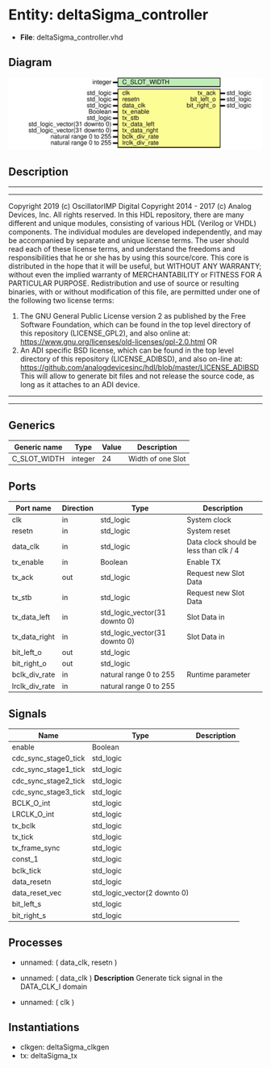 # Entity: deltaSigma_controller

- **File**: deltaSigma_controller.vhd
## Diagram

![Diagram](deltaSigma_controller.svg "Diagram")
## Description

***************************************************************************
***************************************************************************
Copyright 2019 (c) OscillatorIMP Digital
Copyright 2014 - 2017 (c) Analog Devices, Inc. All rights reserved.
In this HDL repository, there are many different and unique modules, consisting
of various HDL (Verilog or VHDL) components. The individual modules are
developed independently, and may be accompanied by separate and unique license
terms.
The user should read each of these license terms, and understand the
freedoms and responsibilities that he or she has by using this source/core.
This core is distributed in the hope that it will be useful, but WITHOUT ANY
WARRANTY; without even the implied warranty of MERCHANTABILITY or FITNESS FOR
A PARTICULAR PURPOSE.
Redistribution and use of source or resulting binaries, with or without modification
of this file, are permitted under one of the following two license terms:
  1. The GNU General Public License version 2 as published by the
     Free Software Foundation, which can be found in the top level directory
     of this repository (LICENSE_GPL2), and also online at:
     <https://www.gnu.org/licenses/old-licenses/gpl-2.0.html>
OR
  2. An ADI specific BSD license, which can be found in the top level directory
     of this repository (LICENSE_ADIBSD), and also on-line at:
     https://github.com/analogdevicesinc/hdl/blob/master/LICENSE_ADIBSD
     This will allow to generate bit files and not release the source code,
     as long as it attaches to an ADI device.
***************************************************************************
***************************************************************************
## Generics

| Generic name | Type    | Value | Description       |
| ------------ | ------- | ----- | ----------------- |
| C_SLOT_WIDTH | integer | 24    | Width of one Slot |
## Ports

| Port name      | Direction | Type                          | Description                            |
| -------------- | --------- | ----------------------------- | -------------------------------------- |
| clk            | in        | std_logic                     | System clock                           |
| resetn         | in        | std_logic                     | System reset                           |
| data_clk       | in        | std_logic                     | Data clock should be less than clk / 4 |
| tx_enable      | in        | Boolean                       | Enable TX                              |
| tx_ack         | out       | std_logic                     | Request new Slot Data                  |
| tx_stb         | in        | std_logic                     | Request new Slot Data                  |
| tx_data_left   | in        | std_logic_vector(31 downto 0) | Slot Data in                           |
| tx_data_right  | in        | std_logic_vector(31 downto 0) | Slot Data in                           |
| bit_left_o     | out       | std_logic                     |                                        |
| bit_right_o    | out       | std_logic                     |                                        |
| bclk_div_rate  | in        | natural range 0 to 255        | Runtime parameter                      |
| lrclk_div_rate | in        | natural range 0 to 255        |                                        |
## Signals

| Name                 | Type                         | Description |
| -------------------- | ---------------------------- | ----------- |
| enable               | Boolean                      |             |
| cdc_sync_stage0_tick | std_logic                    |             |
| cdc_sync_stage1_tick | std_logic                    |             |
| cdc_sync_stage2_tick | std_logic                    |             |
| cdc_sync_stage3_tick | std_logic                    |             |
| BCLK_O_int           | std_logic                    |             |
| LRCLK_O_int          | std_logic                    |             |
| tx_bclk              | std_logic                    |             |
| tx_tick              | std_logic                    |             |
| tx_frame_sync        | std_logic                    |             |
| const_1              | std_logic                    |             |
| bclk_tick            | std_logic                    |             |
| data_resetn          | std_logic                    |             |
| data_reset_vec       | std_logic_vector(2 downto 0) |             |
| bit_left_s           | std_logic                    |             |
| bit_right_s          | std_logic                    |             |
## Processes
- unnamed: ( data_clk, resetn )
- unnamed: ( data_clk )
**Description**
Generate tick signal in the DATA_CLK_I domain

- unnamed: ( clk )
## Instantiations

- clkgen: deltaSigma_clkgen
- tx: deltaSigma_tx
